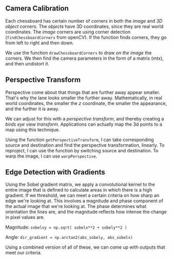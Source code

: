 ## Camera Calibration

Each chessboard has certain number of corners in both the *image* and *3D object* corners. The *objects* have 3D coordinates, since they are real world coordinates. The *image* corners are using corner detection (`findChessboardCorners` from openCV). If the function finds corners, they go from left to right and then down.

We use the function `drawChessboardCorners` to draw *on the image* the corners. We then find the camera parameters in the form of a matrix (mtx), and then undistort it.

## Perspective Transform

Perspective come about that things that are further away appear smaller. That's why the lane looks smaller the further away. Mathematically, in real world coordinates, the smaller the *z* coordinate, the smaller the appearance, and the further it is away.

We can adjust for this with a *perspective transform*, and thereby creating a *birds eye view transform*. Applications can actually map the 3d points to a map using this technique.

Using the function `getPerspectiveTransform`, I can take corresponding source and destination and find the perspective transformation, linearly. To reproject, I can use the function by switching source and destination. To warp the image, I can use `warpPerspective`.

## Edge Detection with Gradients

Using the Sobel gradient matrix, we apply a convolutional kernel to the entire image that is defined to calculate areas in which there is a high gradient. If we threshold, we can meet a certain criteria on how sharp an edge we're looking at. This involves a magnitude and phase component of the actual image that we're looking at. The phase determines what orientation the lines are, and the magnitude reflects how intense the change in pixel values are.

Magnitude: ```sobelxy = np.sqrt( sobelx**2 + sobely**2 ) ```

Angle: ```dir_gradient = np.arctan2(abs_sobely, abs_sobelx)```

Using a combined version of all of these, we can come up with outputs that meet our criteria.

